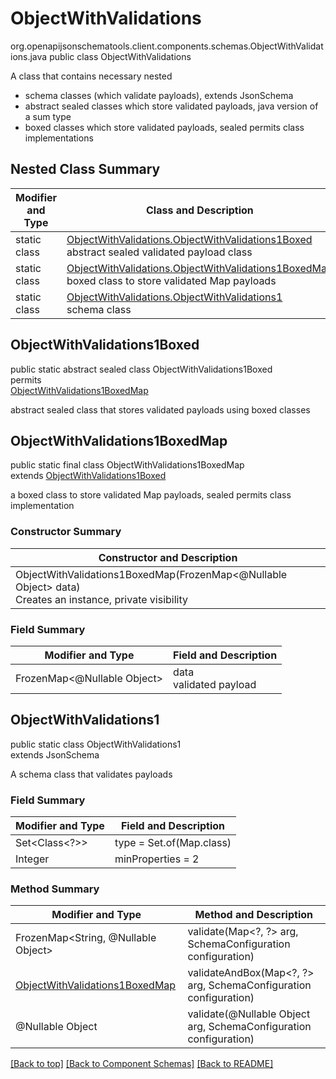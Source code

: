 # ObjectWithValidations
org.openapijsonschematools.client.components.schemas.ObjectWithValidations.java
public class ObjectWithValidations<br>

A class that contains necessary nested
- schema classes (which validate payloads), extends JsonSchema
- abstract sealed classes which store validated payloads, java version of a sum type
- boxed classes which store validated payloads, sealed permits class implementations

## Nested Class Summary
| Modifier and Type | Class and Description |
| ----------------- | ---------------------- |
| static class | [ObjectWithValidations.ObjectWithValidations1Boxed](#objectwithvalidations1boxed)<br> abstract sealed validated payload class |
| static class | [ObjectWithValidations.ObjectWithValidations1BoxedMap](#objectwithvalidations1boxedmap)<br> boxed class to store validated Map payloads |
| static class | [ObjectWithValidations.ObjectWithValidations1](#objectwithvalidations1)<br> schema class |

## ObjectWithValidations1Boxed
public static abstract sealed class ObjectWithValidations1Boxed<br>
permits<br>
[ObjectWithValidations1BoxedMap](#objectwithvalidations1boxedmap)

abstract sealed class that stores validated payloads using boxed classes

## ObjectWithValidations1BoxedMap
public static final class ObjectWithValidations1BoxedMap<br>
extends [ObjectWithValidations1Boxed](#objectwithvalidations1boxed)

a boxed class to store validated Map payloads, sealed permits class implementation

### Constructor Summary
| Constructor and Description |
| --------------------------- |
| ObjectWithValidations1BoxedMap(FrozenMap<@Nullable Object> data)<br>Creates an instance, private visibility |

### Field Summary
| Modifier and Type | Field and Description |
| ----------------- | ---------------------- |
| FrozenMap<@Nullable Object> | data<br>validated payload |

## ObjectWithValidations1
public static class ObjectWithValidations1<br>
extends JsonSchema

A schema class that validates payloads

### Field Summary
| Modifier and Type | Field and Description |
| ----------------- | ---------------------- |
| Set<Class<?>> | type = Set.of(Map.class) |
| Integer | minProperties = 2 |

### Method Summary
| Modifier and Type | Method and Description |
| ----------------- | ---------------------- |
| FrozenMap<String, @Nullable Object> | validate(Map&lt;?, ?&gt; arg, SchemaConfiguration configuration) |
| [ObjectWithValidations1BoxedMap](#objectwithvalidations1boxedmap) | validateAndBox(Map&lt;?, ?&gt; arg, SchemaConfiguration configuration) |
| @Nullable Object | validate(@Nullable Object arg, SchemaConfiguration configuration) |
[[Back to top]](#top) [[Back to Component Schemas]](../../../README.md#Component-Schemas) [[Back to README]](../../../README.md)
